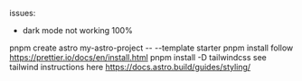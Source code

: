 issues:

- dark mode not working 100%

pnpm create astro my-astro-project -- --template starter
pnpm install
follow https://prettier.io/docs/en/install.html
pnpm install -D tailwindcss
see tailwind instructions here https://docs.astro.build/guides/styling/
